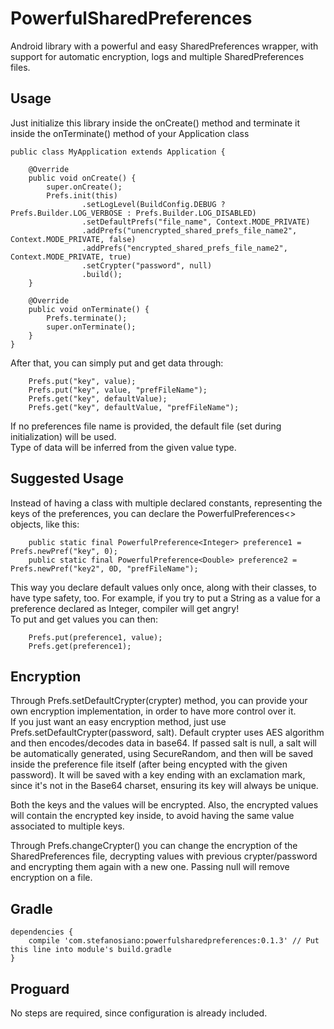 PowerfulSharedPreferences
=========================
Android library with a powerful and easy SharedPreferences wrapper, with support for automatic encryption, logs and multiple SharedPreferences files.  
  
  
  
Usage
-----
  
Just initialize this library inside the onCreate() method and terminate it inside the onTerminate() method of your Application class  
  
```
public class MyApplication extends Application {

    @Override
    public void onCreate() {
        super.onCreate();
        Prefs.init(this)
                .setLogLevel(BuildConfig.DEBUG ? Prefs.Builder.LOG_VERBOSE : Prefs.Builder.LOG_DISABLED)
                .setDefaultPrefs("file_name", Context.MODE_PRIVATE)
                .addPrefs("unencrypted_shared_prefs_file_name2", Context.MODE_PRIVATE, false)
                .addPrefs("encrypted_shared_prefs_file_name2", Context.MODE_PRIVATE, true)
                .setCrypter("password", null)
                .build();
    }

    @Override
    public void onTerminate() {
        Prefs.terminate();
        super.onTerminate();
    }
}  
```
  
After that, you can simply put and get data through:

```
    Prefs.put("key", value);
    Prefs.put("key", value, "prefFileName");
    Prefs.get("key", defaultValue);
    Prefs.get("key", defaultValue, "prefFileName");
```
  
If no preferences file name is provided, the default file (set during initialization) will be used.  
Type of data will be inferred from the given value type.  
  
  
  
Suggested Usage
---------------
  
Instead of having a class with multiple declared constants, representing the keys of the preferences, you can declare the PowerfulPreferences<> objects, like this:

```
    public static final PowerfulPreference<Integer> preference1 = Prefs.newPref("key", 0);
    public static final PowerfulPreference<Double> preference2 = Prefs.newPref("key2", 0D, "prefFileName");
```
  
This way you declare default values only once, along with their classes, to have type safety, too. For example, if you try to put a String as a value for a preference declared as Integer, compiler will get angry!  
To put and get values you can then:  

```
    Prefs.put(preference1, value);
    Prefs.get(preference1);
```
    
  
  
Encryption
----------
  
Through Prefs.setDefaultCrypter(crypter) method, you can provide your own encryption implementation, in order to have more control over it.  
If you just want an easy encryption method, just use Prefs.setDefaultCrypter(password, salt). Default crypter uses AES algorithm and then encodes/decodes data in base64. If passed salt is null, a salt will be automatically generated, using SecureRandom, and then will be saved inside the preference file itself (after being encypted with the given password). It will be saved with a key ending with an exclamation mark, since it's not in the Base64 charset, ensuring its key will always be unique.  
  
Both the keys and the values will be encrypted. Also, the encrypted values will contain the encrypted key inside, to avoid having the same value associated to multiple keys.  
  
Through Prefs.changeCrypter() you can change the encryption of the SharedPreferences file, decrypting values with previous crypter/password and encrypting them again with a new one. Passing null will remove encryption on a file.  
  
  
  
  
Gradle
------
  
```
dependencies {
    compile 'com.stefanosiano:powerfulsharedpreferences:0.1.3' // Put this line into module's build.gradle
}
```
  
  
Proguard
--------
No steps are required, since configuration is already included.  
  

